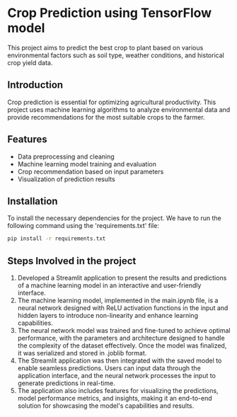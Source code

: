 # Crop Prediction using TensorFlow model

This project aims to predict the best crop to plant based on various environmental factors such as soil type, weather conditions, and historical crop yield data.


## Introduction
Crop prediction is essential for optimizing agricultural productivity. This project uses machine learning algorithms to analyze environmental data and provide recommendations for the most suitable crops to the farmer.

## Features
- Data preprocessing and cleaning
- Machine learning model training and evaluation
- Crop recommendation based on input parameters
- Visualization of prediction results

## Installation
To install the necessary dependencies for the project. We have to run the following command using the 'requirements.txt' file:
```bash
pip install -r requirements.txt
```

## Steps Involved in the project
1. Developed a Streamlit application to present the results and predictions of a machine learning model in an interactive and user-friendly interface. 
2. The machine learning model, implemented in the main.ipynb file, is a neural network designed with ReLU activation functions in the input and hidden layers to introduce non-linearity and enhance learning capabilities.
3. The neural network model was trained and fine-tuned to achieve optimal performance, with the parameters and architecture designed to handle the complexity of the dataset effectively. Once the model was finalized, it was serialized and stored in .joblib format.
4. The Streamlit application was then integrated with the saved model to enable seamless predictions. Users can input data through the application interface, and the neural network processes the input to generate predictions in real-time.
5.  The application also includes features for visualizing the predictions, model performance metrics, and insights, making it an end-to-end solution for showcasing the model's capabilities and results.
